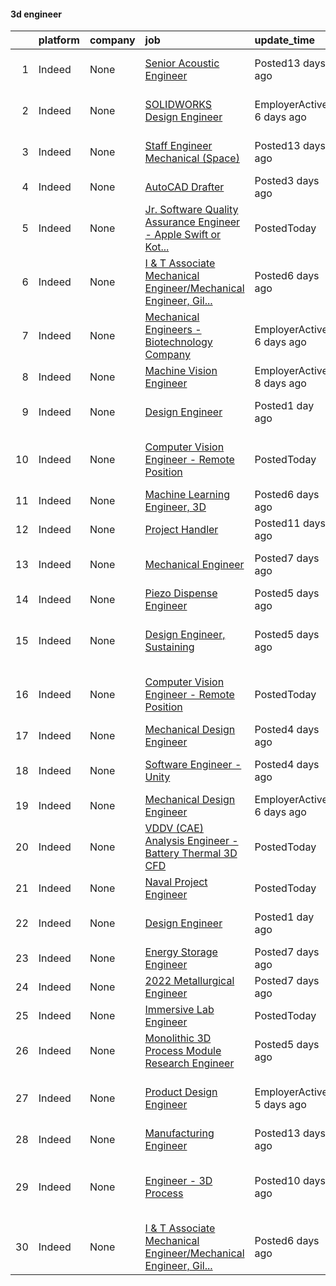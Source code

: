 

#### 3d engineer <a name="3dengineer" />
|    | platform   | company   | job                                                                                                                                                                                                                                                                                                                                                                                                                                                                                                                                                                                                                                                                                                                                                                                                                                                                                                                                                                                                                                                                                                                                                                                             | update_time               | location                                                               |
|---:|:-----------|:----------|:------------------------------------------------------------------------------------------------------------------------------------------------------------------------------------------------------------------------------------------------------------------------------------------------------------------------------------------------------------------------------------------------------------------------------------------------------------------------------------------------------------------------------------------------------------------------------------------------------------------------------------------------------------------------------------------------------------------------------------------------------------------------------------------------------------------------------------------------------------------------------------------------------------------------------------------------------------------------------------------------------------------------------------------------------------------------------------------------------------------------------------------------------------------------------------------------|:--------------------------|:-----------------------------------------------------------------------|
|  1 | Indeed     | None      | [Senior Acoustic Engineer](https://www.indeed.com/pagead/clk?mo=r&ad=-6NYlbfkN0AW6eRQv5V4-3kRLnJ9k9prDpKwVdNvzMVHFFKJCMDwfBpWeKx8d1fK9iU1dLyN14A8irJUM02lwl_DfD6hzuC8DbpeKEetCkfw6f8Q8GtTQMsovr80kUaaNYYK-cCOXgGBHewK0g0Hps5Dn2N5N7nYC5AYUHu7ButYyzExS68VTJ5tvOm7a8JXme79ffSz1ekyWjFN6jR96cZRHmbfSwI2WoE0b-BvqzzyKs3Egogt1-w1e5w3b0oOcKRhen4xs5LLDtcgirGDYN6qFaedfYovSmH4FztyAxbDjdJKmpF_ycdOtcNxmnykhEk5n0Ryvl0zbkS-tGyonhI6Fj5LbWKdq6uYmDhfhIN0bsDC87MPGTv3IRu27cjhGj-tMKhmTNLjV6AnpkT9zAQZIBxmAkh77UVjEHHxq9GGM5FUrCkZhhTr8RfcwBPDoGK-ACS53rGiTYd9ghjHr63plNxfp9pBgaUvJsrDJE76lOa0m-tqvQ==&p=0&fvj=1&vjs=3)                                                                                                                                                                                                                                                                                                                                                                                                                                                                                                                                                                                  | Posted13 days ago         | Phoenix, AZ 85042 (South Mountain area)                                |
|  2 | Indeed     | None      | [SOLIDWORKS Design Engineer](https://www.indeed.com/pagead/clk?mo=r&ad=-6NYlbfkN0A5Z3vwNkWysy2hLtmrtG9J2LSg7DbPKy_ur4q0rNCqDQz8Matgh8NWszMdX9pVcg2ZNTtK05HuqgyutwYFOK7PnMGZ334ldzRMQdlh8bDNcQ-_5_1x-o1KGxBSk1wlr926u-2Q8_EE4Q1DuuwlyfHi_743rfxgAtsYwTfsqHtDHMinaBJvQNtLOolQ8JnLJgzjoKKvLRyx5glET74OUDDjvFYipVrBl-wqrxy1PAILY9BmCpRhrPTHY_cTzuMNEI4I0MyFhzm5k-iEDCk8wZ9bu8_0MjN1zl01EUoLp0mQzffyI-4V018RPKrginaotl0UUCcdXV40x6zvodwFAOL3hAGwEO2BOlsGAFSix9r0dM45QeLApSgKl8luXBh5aV4MnwqS9TXyo505B-3DHTB5t7PEElYspcxORRMr-NdQRuGy3msHEy8_ISIcYa1SLHvfY1qTViedM0sL7uneKQUn952yylf7CeNvzVvC2G1AAg==&p=1&fvj=1&vjs=3)                                                                                                                                                                                                                                                                                                                                                                                                                                                                                                                                                                                | EmployerActive 6 days ago | Salem, OH 44460+1 location                                             |
|  3 | Indeed     | None      | [Staff Engineer Mechanical (Space)](https://www.indeed.com/pagead/clk?mo=r&ad=-6NYlbfkN0DPf8Tf_oakpB62WadId2dzQiWExtALTi0lpCM--zHBL1trAzPQuAwgIfMlRS1JJSk4_VwieyO-NcHoi-1OjBf-mOLZum1AExaSHhr0r0F7s97XDSV6xR_AhRCKWsftIKEv-MM_I4NMmkFY8zBiVCJxSvJSGyXHDDEW6BqSY38Fzmqbabr5OWpQ7kk5dR_aYq-c3q-h0EqdTZaWqWMuoUA8lR5wG2xGttEWjlKp34IPkcH25mUq4Zj5CYgVSLTbOJqq4NDQBpAXwf1ssDcpkF6TsEpuDtqovd8RwE86CF_DeUa7AnsonSs_73bVjHKcosRUhTE5xoGOjwacGPXnEfr69awJdeCRJPyovPU8JzQEyI3CFOtT3YmmHQ1SXdzsBBsPE6fMrVDFqZC1gjoLmyqykNkn7AvFugglCw97FxX8VKx_Arai-LmfGf2758vAMuFyF60L_C_1QOa0HwMs1AX6PmmJ4ROk0xhLvem3w-G9npJkn0GrCGYSs4bV8VDc02lLDzBm5tTlwG65rWuAa0Daugb7kTlbuwaODWL8vM5HeZomZT4lcWtaCyKMRR9w5WsqWNS_-XhgZp7eYTFHhwCd4W1ZkydzP89kmxyDm_axvO1BHsrP0sd3fgEdP--WNbIj4uZuoff8jUu1oIoPh785MbdwOBOLyLkRuDCZ1Vm8fwWQ_Xp_06y1A3_8W2GLwtnkRD5GJG_Eh0UFlgBSp6N-ba75ypQEFWv0yrDKtYaPKE1_aRbCEX6sGG9jhANI2PUOIceTQHesOo3BAQtrvjuV7NCkH5-2LaX2SM3Tflf827NZ8R2YdmJeYEf_ZcTDFJBl0UWiDQIRCYkNAr_IuLhFdzapYu8gBpcBAoC_BADv6vtNcqcPnorAU7ddAwQR9Kz3hL-gLjV9wuMGG-1tyCCEmrv69f7XdC0KkoML7_ww9YqCJ-1DxcKHfNAq6aldIHdeMRibxSwWEVWPWwfG2QvyuvRnavT6SG0DdrereLyWZCCaLsjqEzuQHzgOxdsKgpthF_qITBPMDCHXy9eEU46K&p=2&fvj=0&vjs=3) | Posted13 days ago         | Gilbert, AZ 85233+4 locations•Remote                                   |
|  4 | Indeed     | None      | [AutoCAD Drafter](https://www.indeed.com/pagead/clk?mo=r&ad=-6NYlbfkN0AhctpCsvQRRurD-2Q8SElBSsnQHvKrhaOaoXHf8p-DMZMK0uJ0FuREen3Tu90y0eL41OJLayhDyctT3O8IXUy2Bwn5jHM-KbqZqfOvA8pWRFjpNQPxZTrwpnAsflBa0IpkILNsC7n45O3yeEKqtiuTk2LSGwFbyTyp9-EhZDfgymBqWkcjj_nWOK7e5UXJgI5twMCUMlXZJvZUfupFE4KBrElxKJPtC70uDKBgHJEPLKitEm3xAiWZdInogXt2Y_HwkpkspywoNpLxgiW6G5TILoH_8cuJFF6t1pv7nIJmolBt9v-kRRuGdiI_J-hZIMQB7VLhdY_YTnAQ3AVWDEprGX6p-HJnSxaEZtED-hWVJINKtEQLGIYBFgIc4suxz9QTdG-jaYHKk3G2riOTKHkizsb7q9rm1q4clfSQQ6zqeM2BEMUJ5VP83esui3YhCi57FRfF3F0r5Q==&p=3&fvj=1&vjs=3)                                                                                                                                                                                                                                                                                                                                                                                                                                                                                                                                                                                                                           | Posted3 days ago          | Tempe, AZ 85281                                                        |
|  5 | Indeed     | None      | [Jr. Software Quality Assurance Engineer - Apple Swift or Kot...](https://www.indeed.com/pagead/clk?mo=r&ad=-6NYlbfkN0BfCVyGhJxQhQGQE8P30JU6-n5_jcSKbz7MAfWG2cdpnvr2JZugigv0ghdXxd2Y_8MQQ9PznHrBwMPtnfUrzf786knd1NMSavabsxjNNSMm0lDjWBn5dXElC67dVue0QH9jr1lQLYNPbjyeJ1f1pP7LWSrUxzQE_MIiftzWjyjo0hcO5OJoNBekBzXE57bon890UOqwTyjs8927fAyaEXNnK2tyCXUmGIZMi3IQGihgLKuNbLSaPjhLr79KiaUFPzFRsW5GEWknC2p5FnoA6gJQWwiljGDNhNSVoCUcvY7nlQPZQ5wzP74WSI73fyzacmn8IEjtcBBeLTbc6E2PIeUGN1Nqo8BVuKNdO3DnL8xQZhEqNSl9aSm-8p3_o6dycHn6_iEZvM-w9C-7AYTw0B_eZA6j0XK7dhGZVUxs6fd0qfBx4EePXintFB0G-3C_VFnmI8nIc7J7lavDETw3BJ6DMwSjwykpBpM=&p=4&fvj=1&vjs=3)                                                                                                                                                                                                                                                                                                                                                                                                                                                                                                                                                       | PostedToday               | California+6 locations                                                 |
|  6 | Indeed     | None      | [I & T Associate Mechanical Engineer/Mechanical Engineer, Gil...](https://www.indeed.com/rc/clk?jk=e7e9a9f24a8794ad&fccid=11619ce0d3c2c733&vjs=3)                                                                                                                                                                                                                                                                                                                                                                                                                                                                                                                                                                                                                                                                                                                                                                                                                                                                                                                                                                                                                                               | Posted6 days ago          | Gilbert, AZ 85233                                                      |
|  7 | Indeed     | None      | [Mechanical Engineers - Biotechnology Company](https://www.indeed.com/pagead/clk?mo=r&ad=-6NYlbfkN0AtJTtjwsK0fDam1IE-z6ug6L17OB8fXnNNrZ7nV8Ypo78tlR74r5auth_eZmnmsQW4GdeGGX-Wuxpxqdb26P3HHs-Awn3eOFnrpzO25E8z1PUJOWlGVHJ9k0KWqoc9uvrO-ELxWNerNTsJ_ahkghkcgnphmWoL5SouIhovoU-3HEe0Wl7PnK7Lss3b2xPVbNugxnTUmmYcuUw33FChejGhpwaJ57CQ_d-VNYsbkd508vcMLM3AQ5IaZ5gi4-qzWbYjl_A5fvJOLXjBXHPmqzwIzDlK4SwJUpVlIaqXXQ9B3sqtBZDo95lDFTuaLSGOmd5qsvA52lTK-Vv-tvhTKJI5FA78tyGdaEwfzHb2rP6iSCo6zWMBShLrjHeDKS_wwiYmfsiO1MxiuYzi7ElkyDF7HmKCDPrOCi_-9QM7mm7LmXcHAmDq17Ml8wliGCIeiiEFhAqIlpzNLKicO7ZGNBy8EUw8IZy_SiQ-I3SIypkWs21aVBWhSJIoUp3tXOCBtog=&p=6&fvj=1&vjs=3)                                                                                                                                                                                                                                                                                                                                                                                                                                                                                                                                          | EmployerActive 6 days ago | San Jose, CA                                                           |
|  8 | Indeed     | None      | [Machine Vision Engineer](https://www.indeed.com/company/Daicel-Safety-Systems-Americas,-Inc./jobs/Machine-Vision-Engineer-9802be89d486b99a?fccid=b61c86938d3fffc7&vjs=3)                                                                                                                                                                                                                                                                                                                                                                                                                                                                                                                                                                                                                                                                                                                                                                                                                                                                                                                                                                                                                       | EmployerActive 8 days ago | Mesa, AZ 85215 (Northeast area)                                        |
|  9 | Indeed     | None      | [Design Engineer](https://www.indeed.com/rc/clk?jk=e211e6d5ee1f3b1e&fccid=058a9df1649dce3c&vjs=3)                                                                                                                                                                                                                                                                                                                                                                                                                                                                                                                                                                                                                                                                                                                                                                                                                                                                                                                                                                                                                                                                                               | Posted1 day ago           | Gilbert, AZ 85233+5 locations                                          |
| 10 | Indeed     | None      | [Computer Vision Engineer - Remote Position](https://www.indeed.com/company/Skycatch/jobs/Computer-Vision-Engineer-44694f6a633ec049?fccid=9e760c774b2d7d94&vjs=3)                                                                                                                                                                                                                                                                                                                                                                                                                                                                                                                                                                                                                                                                                                                                                                                                                                                                                                                                                                                                                               | PostedToday               | San Francisco, CA 94103 (South Of Market area)•Remote                  |
| 11 | Indeed     | None      | [Machine Learning Engineer, 3D](https://www.indeed.com/rc/clk?jk=d1110ebc57c177d7&fccid=f89deb5a97c7738a&vjs=3)                                                                                                                                                                                                                                                                                                                                                                                                                                                                                                                                                                                                                                                                                                                                                                                                                                                                                                                                                                                                                                                                                 | Posted6 days ago          | San Francisco, CA                                                      |
| 12 | Indeed     | None      | [Project Handler](https://www.indeed.com/rc/clk?jk=2e48e27409780a94&fccid=7047fbc65f1c3eba&vjs=3)                                                                                                                                                                                                                                                                                                                                                                                                                                                                                                                                                                                                                                                                                                                                                                                                                                                                                                                                                                                                                                                                                               | Posted11 days ago         | Tempe, AZ                                                              |
| 13 | Indeed     | None      | [Mechanical Engineer](https://www.indeed.com/rc/clk?jk=90a8135a607988f9&fccid=78eca95d783eaf09&vjs=3)                                                                                                                                                                                                                                                                                                                                                                                                                                                                                                                                                                                                                                                                                                                                                                                                                                                                                                                                                                                                                                                                                           | Posted7 days ago          | Phoenix, AZ 85004 (Central City area)                                  |
| 14 | Indeed     | None      | [Piezo Dispense Engineer](https://www.indeed.com/pagead/clk?mo=r&ad=-6NYlbfkN0C1VcMeyY73Nj1n_UXlfdo2MWVuZjOYuj3EHjDOCrmLOeebdUaY9LfD0TrnchYG3as9qiN2EITXF4FoXLj7cRmW01cEVh7eyY8aJcfFKQ4ZRCvI6oC9dV-4LunQNXzPvIkncMyOeC992XHcBqlRp2jQuwHd7ZcxVu3n9Us-ZoLDQ3ykoPIsyYem_0bI7Uz25If-3TVdzMfyMSjJrQukKvVDx_suT5msRG-n8tOY0poCqRAY2jUKwKSrTDtNW4zWUmlAZb4K-ieXIAPOZOjL-bGqj7p7f5SzylPorKu-LIeflfWG0Gj9cyw6ArHqQOutzRo-ZauZYNtnH3EykOPyCHthOXb9D09GM-Eg0KUZrgUssw6rSa4DHzHDuarKYzM98xu2nLieBamTCwiOTzI8zSbQrbYj63FC_7uCG0QA_UZX1sL49ry2QM9FAr-22UKAZ8qGWjbssvh_iN-_3Afu9PSVZFcp4t8DAA4=&p=13&fvj=1&vjs=3)                                                                                                                                                                                                                                                                                                                                                                                                                                                                                                                                                                                              | Posted5 days ago          | Tempe, AZ                                                              |
| 15 | Indeed     | None      | [Design Engineer, Sustaining](https://www.indeed.com/rc/clk?jk=5f813826cb942423&fccid=de4f5c67de9241c2&vjs=3)                                                                                                                                                                                                                                                                                                                                                                                                                                                                                                                                                                                                                                                                                                                                                                                                                                                                                                                                                                                                                                                                                   | Posted5 days ago          | Scottsdale, AZ 85257 (South Scottsdale area)+1 location                |
| 16 | Indeed     | None      | [Computer Vision Engineer - Remote Position](https://www.indeed.com/company/Skycatch/jobs/Computer-Vision-Engineer-44694f6a633ec049?fccid=9e760c774b2d7d94&vjs=3)                                                                                                                                                                                                                                                                                                                                                                                                                                                                                                                                                                                                                                                                                                                                                                                                                                                                                                                                                                                                                               | PostedToday               | San Francisco, CA 94103 (South Of Market area)•Remote                  |
| 17 | Indeed     | None      | [Mechanical Design Engineer](https://www.indeed.com/company/STRUCTURE-RESOURCES-LLC/jobs/Mechanical-Design-Engineer-5c4e439a8d0b2b2e?fccid=603faac7ded277ac&vjs=3)                                                                                                                                                                                                                                                                                                                                                                                                                                                                                                                                                                                                                                                                                                                                                                                                                                                                                                                                                                                                                              | Posted4 days ago          | Chandler, AZ 85226                                                     |
| 18 | Indeed     | None      | [Software Engineer - Unity](https://www.indeed.com/company/Game-Development-Studio/jobs/Software-Engineer-fba57b238200e447?fccid=c33a32e2d415df2a&vjs=3)                                                                                                                                                                                                                                                                                                                                                                                                                                                                                                                                                                                                                                                                                                                                                                                                                                                                                                                                                                                                                                        | Posted4 days ago          | Las Vegas, NV 89120 (Paradise area)                                    |
| 19 | Indeed     | None      | [Mechanical Design Engineer](https://www.indeed.com/company/Sonic-Systems-International/jobs/Mechanical-Design-Engineer-369b1f9006b62f88?fccid=57741f1bcdc44661&vjs=3)                                                                                                                                                                                                                                                                                                                                                                                                                                                                                                                                                                                                                                                                                                                                                                                                                                                                                                                                                                                                                          | EmployerActive 6 days ago | Remote                                                                 |
| 20 | Indeed     | None      | [VDDV (CAE) Analysis Engineer - Battery Thermal 3D CFD](https://www.indeed.com/rc/clk?jk=c4c16371922a98be&fccid=116680a29a847a70&vjs=3)                                                                                                                                                                                                                                                                                                                                                                                                                                                                                                                                                                                                                                                                                                                                                                                                                                                                                                                                                                                                                                                         | PostedToday               | Warren, MI+7 locations                                                 |
| 21 | Indeed     | None      | [Naval Project Engineer](https://www.indeed.com/company/Quantum-Marine-Engineering/jobs/Naval-Project-Engineer-9ddd1ca70e2921cf?fccid=90994445cfedbd0f&vjs=3)                                                                                                                                                                                                                                                                                                                                                                                                                                                                                                                                                                                                                                                                                                                                                                                                                                                                                                                                                                                                                                   | PostedToday               | Fort Lauderdale, FL 33312                                              |
| 22 | Indeed     | None      | [Design Engineer](https://www.indeed.com/rc/clk?jk=e211e6d5ee1f3b1e&fccid=058a9df1649dce3c&vjs=3)                                                                                                                                                                                                                                                                                                                                                                                                                                                                                                                                                                                                                                                                                                                                                                                                                                                                                                                                                                                                                                                                                               | Posted1 day ago           | Gilbert, AZ 85233+5 locations                                          |
| 23 | Indeed     | None      | [Energy Storage Engineer](https://www.indeed.com/company/IEA-Infrastructure-and-Energy-Alternatives/jobs/Energy-Storage-Engineer-7b0aba91dce857da?fccid=4cc9b7d6906b86fc&vjs=3)                                                                                                                                                                                                                                                                                                                                                                                                                                                                                                                                                                                                                                                                                                                                                                                                                                                                                                                                                                                                                 | Posted7 days ago          | San Francisco, CA•Remote                                               |
| 24 | Indeed     | None      | [2022 Metallurgical Engineer](https://www.indeed.com/rc/clk?jk=78355c2aa4aef03c&fccid=ba923b146fa75d0d&vjs=3)                                                                                                                                                                                                                                                                                                                                                                                                                                                                                                                                                                                                                                                                                                                                                                                                                                                                                                                                                                                                                                                                                   | Posted7 days ago          | El Segundo, CA                                                         |
| 25 | Indeed     | None      | [Immersive Lab Engineer](https://www.indeed.com/rc/clk?jk=4da4850be40be1ac&fccid=116680a29a847a70&vjs=3)                                                                                                                                                                                                                                                                                                                                                                                                                                                                                                                                                                                                                                                                                                                                                                                                                                                                                                                                                                                                                                                                                        | PostedToday               | United States                                                          |
| 26 | Indeed     | None      | [Monolithic 3D Process Module Research Engineer](https://www.indeed.com/rc/clk?jk=6508a161161fc449&fccid=936367796261bd6e&vjs=3)                                                                                                                                                                                                                                                                                                                                                                                                                                                                                                                                                                                                                                                                                                                                                                                                                                                                                                                                                                                                                                                                | Posted5 days ago          | Hillsboro, OR 97124                                                    |
| 27 | Indeed     | None      | [Product Design Engineer](https://www.indeed.com/company/Periscope-Homes/jobs/Product-Design-Engineer-d5e605238d030fae?fccid=0c396c334268744e&vjs=3)                                                                                                                                                                                                                                                                                                                                                                                                                                                                                                                                                                                                                                                                                                                                                                                                                                                                                                                                                                                                                                            | EmployerActive 5 days ago | San Francisco, CA 94124 (Bayview Hunters Point area)                   |
| 28 | Indeed     | None      | [Manufacturing Engineer](https://www.indeed.com/rc/clk?jk=9e6429ffa800f0f9&fccid=aeb15e43a6800b9d&vjs=3)                                                                                                                                                                                                                                                                                                                                                                                                                                                                                                                                                                                                                                                                                                                                                                                                                                                                                                                                                                                                                                                                                        | Posted13 days ago         | Manassas, VA 20110                                                     |
| 29 | Indeed     | None      | [Engineer - 3D Process](https://www.indeed.com/rc/clk?jk=96006ae4997d0c60&fccid=9ba13fd5f80ec40c&vjs=3)                                                                                                                                                                                                                                                                                                                                                                                                                                                                                                                                                                                                                                                                                                                                                                                                                                                                                                                                                                                                                                                                                         | Posted10 days ago         | Little Rock, AR 72202 (Bill and Hillary Clinton National Airport area) |
| 30 | Indeed     | None      | [I & T Associate Mechanical Engineer/Mechanical Engineer, Gil...](https://www.indeed.com/rc/clk?jk=e7e9a9f24a8794ad&fccid=11619ce0d3c2c733&vjs=3)                                                                                                                                                                                                                                                                                                                                                                                                                                                                                                                                                                                                                                                                                                                                                                                                                                                                                                                                                                                                                                               | Posted6 days ago          | Gilbert, AZ 85233+1 location                                           |